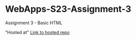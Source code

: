 # WebApps-S23-Assignment-3
Assignment 3 - Basic HTML

"Hosted at" 
[Link to hosted repo](https://44-563-web-apps-s23.github.io/44563-webapps-assignment-3-Maheshwarpa/)
